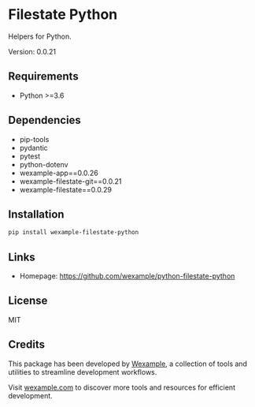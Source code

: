 # Filestate Python

Helpers for Python.

Version: 0.0.21

## Requirements

- Python >=3.6

## Dependencies

- pip-tools
- pydantic
- pytest
- python-dotenv
- wexample-app==0.0.26
- wexample-filestate-git==0.0.21
- wexample-filestate==0.0.29

## Installation

```bash
pip install wexample-filestate-python
```

## Links

- Homepage: https://github.com/wexample/python-filestate-python

## License

MIT
## Credits

This package has been developed by [Wexample](https://wexample.com), a collection of tools and utilities to streamline development workflows.

Visit [wexample.com](https://wexample.com) to discover more tools and resources for efficient development.